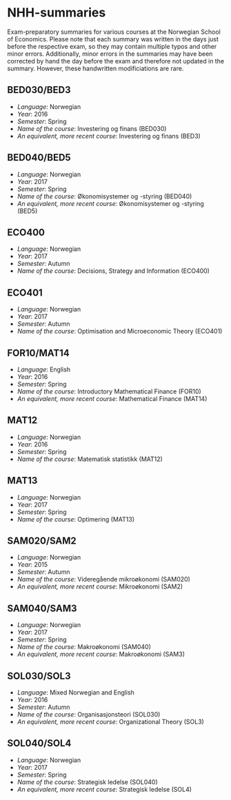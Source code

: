 # NHH-summaries
Exam-preparatory summaries for various courses at the Norwegian School of Economics. Please note that each summary was written in the days just before the respective exam, so they may contain multiple typos and other minor errors. Additionally, minor errors in the summaries may have been corrected by hand the day before the exam and therefore not updated in the summary. However, these handwritten modificiations are rare.

## BED030/BED3
- *Language*: Norwegian
- *Year*: 2016
- *Semester*: Spring
- *Name of the course*: Investering og finans (BED030)
- *An equivalent, more recent course*: Investering og finans (BED3)

## BED040/BED5
- *Language*: Norwegian
- *Year*: 2017
- *Semester*: Spring
- *Name of the course*: Økonomisystemer og -styring (BED040)
- *An equivalent, more recent course*: Økonomisystemer og -styring (BED5)

## ECO400
- *Language*: Norwegian
- *Year*: 2017
- *Semester*: Autumn
- *Name of the course*: Decisions, Strategy and Information (ECO400)

## ECO401
- *Language*: Norwegian
- *Year*: 2017
- *Semester*: Autumn
- *Name of the course*: Optimisation and Microeconomic Theory (ECO401)

## FOR10/MAT14
- *Language*: English
- *Year*: 2016
- *Semester*: Spring
- *Name of the course*: Introductory Mathematical Finance (FOR10)
- *An equivalent, more recent course*: Mathematical Finance (MAT14)

## MAT12
- *Language*: Norwegian
- *Year*: 2016
- *Semester*: Spring
- *Name of the course*: Matematisk statistikk (MAT12)

## MAT13
- *Language*: Norwegian
- *Year*: 2017
- *Semester*: Spring
- *Name of the course*: Optimering (MAT13)

## SAM020/SAM2
- *Language*: Norwegian
- *Year*: 2015
- *Semester*: Autumn
- *Name of the course*: Videregående mikroøkonomi (SAM020)
- *An equivalent, more recent course*: Mikroøkonomi (SAM2)

## SAM040/SAM3
- *Language*: Norwegian
- *Year*: 2017
- *Semester*: Spring
- *Name of the course*: Makroøkonomi (SAM040)
- *An equivalent, more recent course*: Makroøkonomi (SAM3)

## SOL030/SOL3
- *Language*: Mixed Norwegian and English
- *Year*: 2016
- *Semester*: Autumn
- *Name of the course*: Organisasjonsteori (SOL030)
- *An equivalent, more recent course*: Organizational Theory (SOL3)

## SOL040/SOL4
- *Language*: Norwegian
- *Year*: 2017
- *Semester*: Spring
- *Name of the course*: Strategisk ledelse (SOL040)
- *An equivalent, more recent course*: Strategisk ledelse (SOL4)

